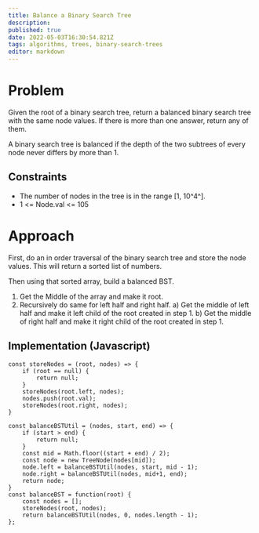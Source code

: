 ```yaml
---
title: Balance a Binary Search Tree
description: 
published: true
date: 2022-05-03T16:30:54.821Z
tags: algorithms, trees, binary-search-trees
editor: markdown
---
```


# Problem
Given the root of a binary search tree, return a balanced binary search tree with the same node values. If there is more than one answer, return any of them.

A binary search tree is balanced if the depth of the two subtrees of every node never differs by more than 1.

## Constraints
- The number of nodes in the tree is in the range [1, 10^4^].
- 1 <= Node.val <= 105

# Approach
First, do an in order traversal of the binary search tree and store the node values. This will return a sorted list of numbers. 

Then using that sorted array, build a balanced BST.
1) Get the Middle of the array and make it root.
2) Recursively do same for left half and right half.
	a) Get the middle of left half and make it left child of the root created in step 1.
  b) Get the middle of right half and make it right child of the
          root created in step 1.
## Implementation (Javascript)
```
const storeNodes = (root, nodes) => {
    if (root == null) {
        return null;
    }
    storeNodes(root.left, nodes);
    nodes.push(root.val);
    storeNodes(root.right, nodes);
}

const balanceBSTUtil = (nodes, start, end) => {
    if (start > end) {
        return null;
    }
    const mid = Math.floor((start + end) / 2);
    const node = new TreeNode(nodes[mid]);
    node.left = balanceBSTUtil(nodes, start, mid - 1);
    node.right = balanceBSTUtil(nodes, mid+1, end);
    return node;
}
const balanceBST = function(root) {
    const nodes = [];
    storeNodes(root, nodes);
    return balanceBSTUtil(nodes, 0, nodes.length - 1);
};
```